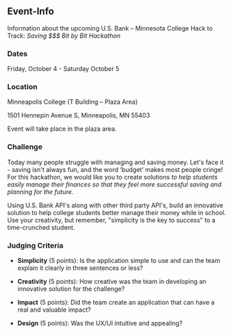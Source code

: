 ## Event-Info
Information about the upcoming U.S. Bank – Minnesota College Hack to Track: *Saving $$$ Bit by Bit Hackathon*

### Dates
Friday, October 4 - Saturday October 5

### Location
Minneapolis College (T Building – Plaza Area)

1501 Hennepin Avenue S, Minneapolis, MN 55403 

Event will take place in the plaza area.


### Challenge
Today many people struggle with managing and saving money.  Let's face it - saving isn't always fun, and the word ‘budget’ makes most people cringe! For this hackathon, we would like you to create solutions *to help students easily manage their finances so that they feel more successful saving and planning for the future*.

Using U.S. Bank API's along with other third party API's, build an innovative solution to help college students better manage their money while in school. Use your creativity, but remember, "simplicity is the key to success" to a time-crunched student.

### Judging Criteria
- **Simplicity** (5 points): Is the application simple to use and can the team explain it clearly in three sentences or less?

- **Creativity** (5 points): How creative was the team in developing an innovative solution for the challenge?

- **Impact** (5 points): Did the team create an application that can have a real and valuable impact?

- **Design** (5 points): Was the UX/UI intuitive and appealing?
